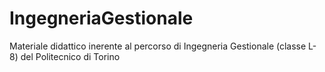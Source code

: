 # IngegneriaGestionale

Materiale didattico inerente al percorso di Ingegneria Gestionale (classe L-8) del Politecnico di Torino
